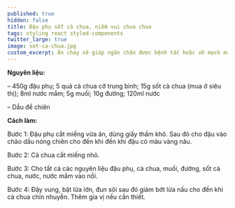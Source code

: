 ```yaml
---
published: true
hidden: false
title: Đậu phụ sốt cà chua, niềm vui chua chua
tags: styling react styled-components
twitter_large: true
image: sot-ca-chua.jpg
custom_excerpt: Ăn chay sẽ giúp ngăn chặn được bệnh tắc hoặc vỡ mạch máu ở người tăng huyết áp, hạn chế tai biến nhồi máu cơ tim.
---
```


**Nguyên liệu:**

– 450g đậu phụ; 5 quả cà chua cỡ trung bình; 15g sốt cà chua (mua ở siêu thị); 8ml nước mắm; 5g muối; 10g đường; 120ml nước

– Dầu để chiên

**Cách làm:**

Bước 1: Đậu phụ cắt miếng vừa ăn, dùng giấy thấm khô. Sau đó cho đậu vào chảo dầu nóng chiên cho đến khi đến khi đậu có màu vàng nâu.

Bước 2: Cà chua cắt miếng nhỏ.

Bước 3: Cho tất cả các nguyên liệu đậu phụ, cà chua, muối, đường, sốt cà chua, nước, nước mắm vào nồi.

Bước 4: Đậy vung, bật lửa lớn, đun sôi sau đó giảm bớt lửa nấu cho đến khi cà chua chín nhuyễn. Thêm gia vị nếu cần thiết.
